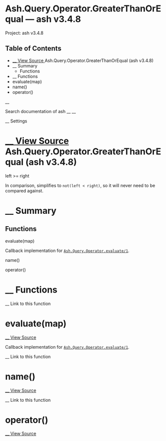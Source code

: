 # Ash.Query.Operator.GreaterThanOrEqual — ash v3.4.8

Project: ash v3.4.8

## Table of Contents

- [ __ View Source ](external_link) Ash.Query.Operator.GreaterThanOrEqual (ash v3.4.8)
- __ Summary
  - Functions
- __ Functions
- evaluate(map)
- name()
- operator()

__

Search documentation of ash __ __

__ Settings

#  [ __ View Source ](external_link) Ash.Query.Operator.GreaterThanOrEqual (ash v3.4.8)

left >= right

In comparison, simplifies to `not(left < right)`, so it will never need to be compared against.

#  __ Summary

##  Functions

evaluate(map)

Callback implementation for [`Ash.Query.Operator.evaluate/1`](external_link).

name()

operator()

#  __ Functions

__ Link to this function

# evaluate(map)

[ __ View Source ](external_link)

Callback implementation for [`Ash.Query.Operator.evaluate/1`](external_link).

__ Link to this function

# name()

[ __ View Source ](external_link)

__ Link to this function

# operator()

[ __ View Source ](external_link)
